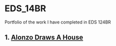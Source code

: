 # EDS_14BR
Portfolio of the work I have completed in EDS 124BR

## 1. [Alonzo Draws A House](https://youtu.be/6At2S_wdzIw)
